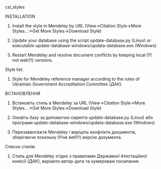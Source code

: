 csl_styles

INSTALLATION

1. Install the style in Mendeley by URL (View->Citation Style->More Styles…->Get More Styles->Download Style)

2. Update your database using the script update-database.py (Linux) or executable update-database-windows/updata-database.exe (Windows)

3. Restart Mendeley and resolve document conflicts by keeping local (!!! not web!!!) versions.

Style list:

1. Style for Mendeley reference manager according to the rules of Ukrainian Government Accreditation Committee (ДАК)

ВСТАНОВЛЕННЯ

1. Встановіть стиль в Mendeley за URL (View->Citation Style->More Styles…->Get More Styles->Download Style)

2. Оновіть базу за допомогою скрипта update-database.py (Linux) або програми update-database-windows/updata-database.exe (Windows)

3. Перезавантажте Mendeley і вирішіть конфлікти документів, зберігаючи локальну (!!!не веб!!!) версію документа.

Список стилів:

1. Стиль для Mendeley згідно з правилами Державної Атестаційної комісії (ДАК), варіанти автор-дата та нумеровані посилання.
